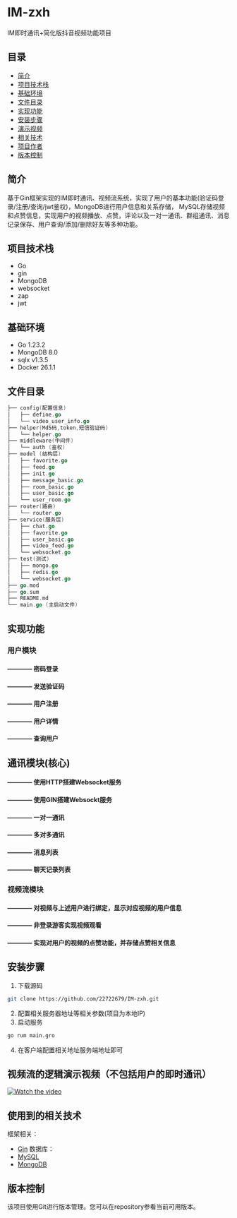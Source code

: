 # IM-zxh
IM即时通讯+简化版抖音视频功能项目

## 目录
 - [简介](#简介)
 - [项目技术栈](#项目技术栈)
 - [基础环境](#基础环境)
 - [文件目录](#文件目录)
 - [实现功能](#实现功能)
 - [安装步骤](#安装步骤)
 - [演示视频](#视频流的逻辑演示视频（不包括用户的即时通讯）)
 - [相关技术](#使用到的相关技术)
 - [项目作者](项目作者)
 - [版本控制](版本控制)
## 简介
  基于Gin框架实现的IM即时通讯、视频流系统，实现了用户的基本功能(验证码登录/注册/查询/jwt鉴权)，MongoDB进行用户信息和关系存储， MySQL存储视频和点赞信息，实现用户的视频播放、点赞，评论以及一对一通讯、群组通讯、消息记录保存、用户查询/添加/删除好友等多种功能。
## 项目技术栈
 - Go
 - gin
 - MongoDB
 - websocket
 - zap
 - jwt
## 基础环境
  - Go 1.23.2
  - MongoDB 8.0
  - sqlx v1.3.5
  - Docker 26.1.1
## 文件目录
```go
├── config(配置信息)
│   ├── define.go
│   └── video_user_info.go
├── helper(Md5码,token,短信验证码)
│   └── helper.go
├── middleware(中间件)
│   └── auth (鉴权)
├── model (结构层)
│   ├── favorite.go
│   ├── feed.go
│   ├── init.go
│   ├── message_basic.go
│   ├── room_basic.go
│   ├── user_basic.go
│   └── user_room.go
├── router(路由)
│   └── router.go
├── service(服务层)
│   ├── chat.go
│   ├── favorite.go
│   ├── user_basic.go
│   ├── video_feed.go
│   └── websocket.go
├── test(测试)
│   ├── mongo.go
│   ├── redis.go
│   └── websocket.go
├── go.mod
├── go.sum
├── README.md
└── main.go (主启动文件)
```
## 实现功能
###  用户模块
####    ———— 密码登录
####    ———— 发送验证码
####    ———— 用户注册
####    ———— 用户详情
####    ———— 查询用户
## 通讯模块(核心)
####    ———— 使用HTTP搭建Websocket服务
####    ———— 使用GIN搭建Websockt服务
####    ———— 一对一通讯
####    ———— 多对多通讯
####    ———— 消息列表
####    ———— 聊天记录列表
### 视频流模块
####    ———— 对视频与上述用户进行绑定，显示对应视频的用户信息
####    ———— 非登录游客实现视频观看
####    ———— 实现对用户的视频的点赞功能，并存储点赞相关信息

## 安装步骤
1. 下载源码
```sh
git clone https://github.com/22722679/IM-zxh.git
```
2. 配置相关服务器地址等相关参数(项目为本地IP)
3. 启动服务
```sh
go rum main.gro
```
4. 在客户端配置相关地址服务端地址即可

## 视频流的逻辑演示视频（不包括用户的即时通讯）
[![Watch the video](https://lf3-static.bytednsdoc.com/obj/eden-cn/wthJoabvf_lm_tyvmahsWgpi/ljhwZthlaukjlkulzlp/images/introduce.png)](https://www.douyin.com/video/7274510760062111011)
## 使用到的相关技术
框架相关：
- [Gin](https://gin-gonic.com/docs/)
数据库：
- [MySQL](https://dev.mysql.com/doc/)
- [MongoDB](https://www.mongodb.com/try/download/shell)
## 版本控制
该项目使用Git进行版本管理。您可以在repository参看当前可用版本。


